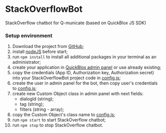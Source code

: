 # StackOverflowBot
StackOverflow chatbot for Q-municate (based on QuickBlox JS SDK)

### Setup environment

1) Download the project from [GitHub](https://github.com/QuickBlox/stackoverflow-chatbot);
2) install [nodeJS](https://nodejs.org/en/download/) before start;
3) run `npm install` to install all additional packages in your terminal as an administrator;
4) create your application in [QuickBlox admin panel](https://admin.quickblox.com) or use already existing;
5) copy the credentials (App ID, Authorization key, Authorization secret) into your StackOverflowBot project code in [config.js](https://github.com/QuickBlox/stackoverflow-chatbot/blob/master/config.js#L12);
6) create the user in admin panel for the bot, then copy user's credentials to [config.js](https://github.com/QuickBlox/stackoverflow-chatbot/blob/master/config.js#L22);
7) create new Custom Object class in admin panel with next fields:
   - dialogId (string);
   - tag (string);
   - filters (string - array);
8) copy the Custom Object's class name to [config.js](https://github.com/QuickBlox/stackoverflow-chatbot/blob/master/config.js#L28);
9) run `npm start` to start StackOverflow chatbot;
10) run `npm stop` to stop StackOverflow chatbot.